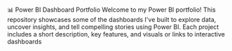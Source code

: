 📊 Power BI Dashboard Portfolio
Welcome to my Power BI portfolio! This repository showcases some of the dashboards I've built to explore data, uncover insights, and tell compelling stories using Power BI. Each project includes a short description, key features, and visuals or links to interactive dashboards 
